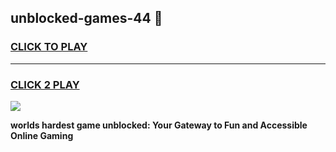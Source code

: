 
## unblocked-games-44 👋
<h3>
<a href="https://premium.freeplayer.one?title=unblocked-games-44&ref=14F">CLICK TO PLAY</a></h3>
<hr>

<h3>
<a href="https://premium.freeplayer.one?title=unblocked-games-44&ref=14F">CLICK 2 PLAY</a>
  
</h3>

<a href="https://premium.freeplayer.one?title=unblocked-games-44&ref=12F/"><img src="https://clearcache.store/games.png"></a>


**worlds hardest game unblocked: Your Gateway to Fun and Accessible Online Gaming**
